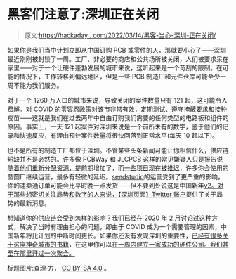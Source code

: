 # 黑客们注意了:深圳正在关闭

> 原文:[https://hackaday . com/2022/03/14/黑客-当心-深圳-正在关闭/](https://hackaday.com/2022/03/14/hackers-beware-shenzhen-is-closing/)

如果你是我们当中计划立即从中国订购 PCB 或零件的人，那就要小心了——深圳最近刚刚被封锁了一周。工厂、非必要的商店和公共场所被关闭，人们被要求呆在家里——对于一个让硬件蓬勃发展的城市来说，这听起来是一个苛刻的限制。在可能的情况下，工作转移到偏远地区，但是一些 PCB 制造厂和元件仓库可能至少一周不能为我们服务。

对于一个 1260 万人口的城市来说，导致关闭的案件数量只有 121 起，这可能令人费解。对 COVID 的零容忍政策对该市非常有效，定期测试、遵守掩蔽要求和接种疫苗——这就是我们在过去两年中自由订购我们需要的任何类型的电路板和组件的原因。事实上，一天 121 起案件对深圳来说是一个前所未有的数字，鉴于他们的记录和快速反应，有理由预计案件数量将很快回落到正常水平(每天 10 起以下)。

也不是所有的制造工厂都位于深圳。不管某些头条新闻可能让你相信什么，供应链短缺并不是必然的。许多像 PCBWay 和 JLCPCB 这样的常见嫌疑人只是报告说[随着他们重新分配资源，提前期](https://www.pcbway.com/blog/News/Notice_of_Shenzhen_COVID_Epidimic_20220314_f0fed33e.html)增加了，而[一些项目现在被推迟](https://www.cnx-software.com/2022/03/08/covid-19-outbreaks-and-lockdowns-in-shenzhen-and-hong-kong-delay-some-projects/)，许多你会使用的晶圆厂继续运营，最多有轻微的延迟。[seedstudio](https://www.seeedstudio.com/blog/2022/03/14/seeed-2022-service-updates/)的运营受到了更严重的影响，你的速卖通订单可能会比平时晚一点发货——但不要到处说这是中国新年[v2。对于那些想密切关注局势和数字的人来说，](https://hackaday.com/2018/01/03/lunar-new-year-is-coming-shipping-times-may-vary/)[【深圳页面】Twitter 账户](https://twitter.com/ShenzhenPages)提供了关于局势的最新消息。

想知道你的供应链会受到怎样的影响？我们已经在 2020 年 2 月讨论过这种方式，解决了当时有理由担心的问题，即由于 COVID 成为一个需要管理的因素，中国新年将比计划的中断时间更长。如果你还没有发现深圳的重要性，[已经有很多关于这座神奇城市的书籍](https://hackaday.com/2016/02/07/bunnies-guide-to-shenzhen-electronics/)，在这里你可以[在一周内建立一家成功的硬件公司。我们甚至在那里开过一次聚会。](https://hackaday.com/2016/11/30/founding-a-company-in-shenzhen-for-eight-days/)

标题图片:查理·方， [CC BY-SA 4.0](https://commons.wikimedia.org/wiki/File:The_west_panorama_of_Shenzhen2021.jpg) 。
